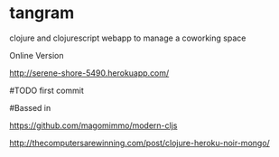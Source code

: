 tangram
=======

clojure and clojurescript webapp to manage a coworking space


Online Version

http://serene-shore-5490.herokuapp.com/

#TODO
first commit 

#Bassed in 

https://github.com/magomimmo/modern-cljs

http://thecomputersarewinning.com/post/clojure-heroku-noir-mongo/

